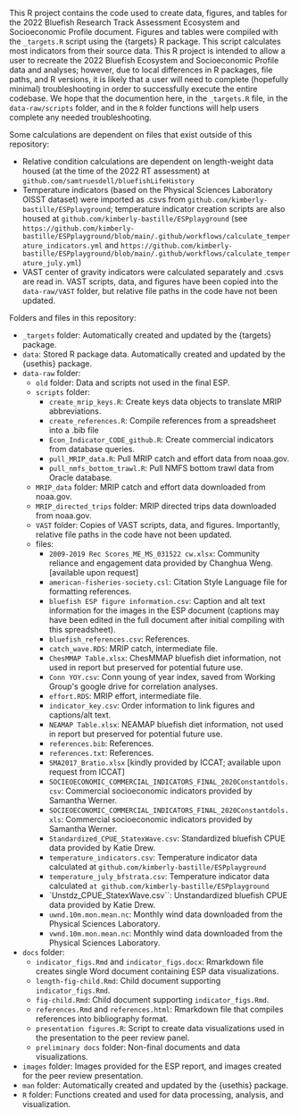 This R project contains the code used to create data, figures, and tables for the 2022 Bluefish Research Track Assessment Ecosystem and Socioeconomic Profile document. Figures and tables were compiled with the `_targets.R` script using the {targets} R package. This script calculates most indicators from their source data. This R project is intended to allow a user to recreate the 2022 Bluefish Ecosystem and Socioeconomic Profile data and analyses; however, due to local differences in R packages, file paths, and R versions, it is likely that a user will need to complete (hopefully minimal) troubleshooting in order to successfully execute the entire codebase. We hope that the documention here, in the `_targets.R` file, in the `data-raw/scripts` folder, and in the `R` folder functions will help users complete any needed troubleshooting.

Some calculations are dependent on files that exist outside of this repository:
- Relative condition calculations are dependent on length-weight data housed (at the time of the 2022 RT assessment) at `github.com/samtruesdell/bluefishLifeHistory`
- Temperature indicators (based on the Physical Sciences Laboratory OISST dataset) were imported as .csvs from `github.com/kimberly-bastille/ESPplayground`; temperature indicator creation scripts are also housed at `github.com/kimberly-bastille/ESPplayground` (see `https://github.com/kimberly-bastille/ESPplayground/blob/main/.github/workflows/calculate_temperature_indicators.yml` and `https://github.com/kimberly-bastille/ESPplayground/blob/main/.github/workflows/calculate_temperature_july.yml`)
- VAST center of gravity indicators were calculated separately and .csvs are read in. VAST scripts, data, and figures have been copied into the `data-raw/VAST` folder, but relative file paths in the code have not been updated.

Folders and files in this repository:
- `_targets` folder: Automatically created and updated by the {targets} package.
- `data`: Stored R package data. Automatically created and updated by the {usethis} package.
- `data-raw` folder:
  - `old` folder: Data and scripts not used in the final ESP.
  - `scripts` folder:
    - `create_mrip_keys.R`: Create keys data objects to translate MRIP abbreviations.
    - `create_references.R`: Compile references from a spreadsheet into a .bib file
    - `Econ_Indicator_CODE_github.R`: Create commercial indicators from database queries.
    - `pull_MRIP_data.R`: Pull MRIP catch and effort data from noaa.gov.
    - `pull_nmfs_bottom_trawl.R`: Pull NMFS bottom trawl data from Oracle database.
  - `MRIP_data` folder: MRIP catch and effort data downloaded from noaa.gov.
  - `MRIP_directed_trips` folder: MRIP directed trips data downloaded from noaa.gov.
  - `VAST` folder: Copies of VAST scripts, data, and figures. Importantly, relative file paths in the code have not been updated.
  - files:
    - `2009-2019 Rec Scores_ME_MS_031522 cw.xlsx`: Community reliance and engagement data provided by Changhua Weng. [available upon request]
    - `american-fisheries-society.csl`: Citation Style Language file for formatting references.
    - `bluefish ESP figure information.csv`: Caption and alt text information for the images in the ESP document (captions may have been edited in the full document after initial compiling with this spreadsheet).
    - `bluefish_references.csv`: References.
    - `catch_wave.RDS`: MRIP catch, intermediate file.                           
    - `ChesMMAP Table.xlsx`: ChesMMAP bluefish diet information, not used in report but preserved for potential future use.          
    - `Conn YOY.csv`: Conn young of year index, saved from Working Group's google drive for correlation analyses.
    - `effort.RDS`: MRIP effort, intermediate file.
    - `indicator_key.csv`: Order information to link figures and captions/alt text.
    - `NEAMAP Table.xlsx`: NEAMAP bluefish diet information, not used in report but preserved for potential future use.     
    - `references.bib`: References.
    - `references.txt`: References.       
    - `SMA2017_Bratio.xlsx` [kindly provided by ICCAT; available upon request from ICCAT] 
    - `SOCIEOECONOMIC_COMMERCIAL_INDICATORS_FINAL_2020Constantdols.csv`: Commercial socioeconomic indicators provided by Samantha Werner.
    - `SOCIEOECONOMIC_COMMERCIAL_INDICATORS_FINAL_2020Constantdols.xls`: Commercial socioeconomic indicators provided by Samantha Werner.
    - `Standardized_CPUE_StatexWave.csv`: Standardized bluefish CPUE data provided by Katie Drew.
    - `temperature_indicators.csv`: Temperature indicator data calculated at `github.com/kimberly-bastille/ESPplayground`
    - `temperature_july_bfstrata.csv`: Temperature indicator data calculated `at github.com/kimberly-bastille/ESPplayground`
    - `Unstdz_CPUE_StatexWave.csv``: Unstandardized bluefish CPUE data provided by Katie Drew.
    - `uwnd.10m.mon.mean.nc`: Monthly wind data downloaded from the Physical Sciences Laboratory.
    - `vwnd.10m.mon.mean.nc`: Monthly wind data downloaded from the Physical Sciences Laboratory.
- `docs` folder: 
  - `indicator_figs.Rmd` and `indicator_figs.docx`: Rmarkdown file creates single Word document containing ESP data visualizations.
  - `length-fig-child.Rmd`: Child document supporting `indicator_figs.Rmd`.
  - `fig-child.Rmd`: Child document supporting `indicator_figs.Rmd`.
  - `references.Rmd` and `references.html`: Rmarkdown file that compiles references into bibliography format.
  - `presentation figures.R`: Script to create data visualizations used in the presentation to the peer review panel.
  - `preliminary docs` folder: Non-final documents and data visualizations.
- `images` folder: Images provided for the ESP report, and images created for the peer review presentation.
- `man` folder: Automatically created and updated by the {usethis} package.
- `R` folder: Functions created and used for data processing, analysis, and visualization.
